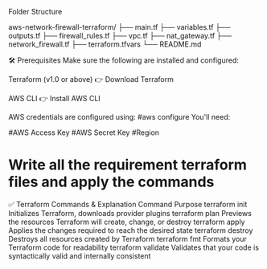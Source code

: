 Folder Structure

aws-network-firewall-terraform/
├── main.tf
├── variables.tf
├── outputs.tf
├── firewall_rules.tf
├── vpc.tf
├── nat_gateway.tf
├── network_firewall.tf
├── terraform.tfvars
└── README.md


🛠️ Prerequisites
Make sure the following are installed and configured:

Terraform (v1.0 or above)
👉 Download Terraform

AWS CLI
👉 Install AWS CLI

AWS credentials are configured using:
#aws configure
You'll need:

#AWS Access Key
#AWS Secret Key
#Region


# Write all the requirement terraform files and apply the commands 

✅ Terraform Commands & Explanation
Command	Purpose
terraform init	Initializes Terraform, downloads provider plugins
terraform plan	Previews the resources Terraform will create, change, or destroy
terraform apply	Applies the changes required to reach the desired state
terraform destroy	Destroys all resources created by Terraform
terraform fmt	Formats your Terraform code for readability
terraform validate	Validates that your code is syntactically valid and internally consistent


